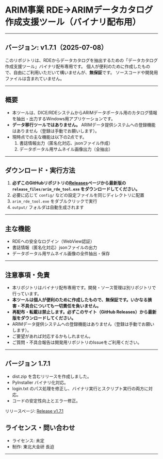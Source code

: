 # ARIM事業 RDE→ARIMデータカタログ作成支援ツール（バイナリ配布用）

---
**バージョン: v1.7.1（2025-07-08）**
---

このリポジトリは、RDEからデータカタログを抽出するための「データカタログ作成支援ツール」バイナリ配布専用です。
個人が便利のために作成したもので、自由にご利用いただいて構いませんが、**無保証**です。
ソースコードや開発用ファイルは含まれていません。

---

## 概要
- 本ツールは、DICE/RDEシステムからARIMデータポータル用のカタログ情報を抽出・出力するWindows用アプリケーションです。
- **データ移行ツールではありません。** ARIMデータ提供システムへの登録機能はありません（登録は手動でお願いします）。
- 現時点での主な機能は以下の2点です。
  1. 書誌情報出力（匿名化対応、jsonファイル作成）
  2. データポータル用サムネイル画像出力（全抽出）

---

## ダウンロード・実行方法

1. **必ずこのGitHubリポジトリの[Releases](https://github.com/MNagasako/misc-rde-tool-public/releases/tag/v1.7.1)ページから最新版の `release_files/arim_rde_tool.exe` をダウンロードしてください。**
2. 必要に応じて `config/` などの設定ファイルを同じディレクトリに配置
3. `arim_rde_tool.exe` をダブルクリックで実行
4. `output/` フォルダは自動生成されます

---

## 主な機能
- RDEへの安全なログイン（WebView認証）
- 書誌情報（匿名化対応）jsonファイルの出力
- データポータル用サムネイル画像の全件抽出・保存

---

## 注意事項・免責
- 本リポジトリはバイナリ配布専用です。開発・ソース管理は別リポジトリで行っています。
- **本ツールは個人が便利のために作成したもので、無保証です。いかなる損害・不具合についても一切責任を負いません。**
- **再配布・転載は禁止します。必ずこのサイト（GitHub Releases）から最新版をダウンロードしてください。**
- ARIMデータ提供システムへの登録機能はありません（登録は手動でお願いします）。
- ご要望があれば対応するかもしれません。
- ご質問・不具合報告は開発用リポジトリのIssueをご利用ください。

---

## バージョン 1.7.1

- dist.zip を含むリリースを作成しました。
- PyInstaller バイナリ化対応。
- login.txt のパス処理を修正し、バイナリ実行とスクリプト実行の両方に対応。
- コードの安定性向上とエラー修正。

リリースページ: [Release v1.7.1](https://github.com/MNagasako/misc-rde-tool-public/releases/tag/v1.7.1)

## ライセンス・問い合わせ
- ライセンス: 未定
- 制作: 東北大金研 長迫

---
